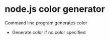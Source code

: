 # node.js color generator

Command line program generates color

- Generate color if no color specified
